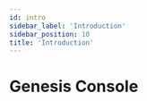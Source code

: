 ```yaml
---
id: intro
sidebar_label: 'Introduction'
sidebar_position: 10
title: 'Introduction'
---
```


# Genesis Console
